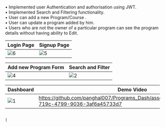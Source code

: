 • Implemented user Authentication and authorisation using JWT. <br>
• Implemented Search and Filtering functionality. <br>
• User can add a new Program/Course . <br>
• User can update a program added by him. <br>
• Users who are not the owner of a particular program can see the program details without having ability to Edit. <br>

|                                             Login Page                                                  |                                              Signup Page                                                |
| ----------------------                                                                                  | ----------------------                                                                                  |
| ![6](https://github.com/panghal007/Programs_Dash/assets/108991691/63405b1b-cc0a-4bb1-acac-b4363afca749) | ![5](https://github.com/panghal007/Programs_Dash/assets/108991691/db0a5dc2-6e78-42e8-8ceb-10c004847ef7) |

|                                         Add new Program Form                                            |                                            Search and Filter                                            |
| ----------------------                                                                                  | ----------------------                                                                                  |
| ![4](https://github.com/panghal007/Programs_Dash/assets/108991691/6d68be8c-6da3-4854-91dd-a36534c8afa2) | ![2](https://github.com/panghal007/Programs_Dash/assets/108991691/837d05b0-0a9b-4659-831b-45bbdbe0154f) |

|                                        Dashboard                                                        |                                            Demo Video                                                   |
| ----------------------                                                                                  | ----------------------                                                                                  |
| ![1](https://github.com/panghal007/Programs_Dash/assets/108991691/1337f41d-9627-4a3e-a97e-adcdaea2df82) | https://github.com/panghal007/Programs_Dash/assets/108991691/3149c4ca-719c-4799-9036-3af6a45733d7       |


                                                                            |



